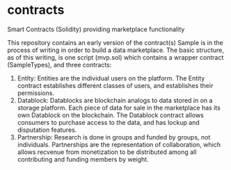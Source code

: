 # contracts
Smart Contracts (Solidity) providing marketplace functionality

This repository contains an early version of the contract(s) Sample is in the process of writing in order to build a data marketplace. The basic structure, as of this writing, is one script (mvp.sol) which contains a wrapper contract (SampleTypes), and three contracts:

1) Entity: Entities are the individual users on the platform. The Entity contract establishes different classes of users, and establishes their permissions.
2) Datablock: Datablocks are blockchain analogs to data stored in on a storage platform. Each piece of data for sale in the marketplace has its own Datablock on the blockchain. The Datablock contract allows consumers to purchase access to the data, and has lockup and disputation features.
3) Partnership: Research is done in groups and funded by groups, not individuals. Partnerships are the representation of collaboration, which allows recvenue from monetization to be distributed among all contributing and funding members by weight.
